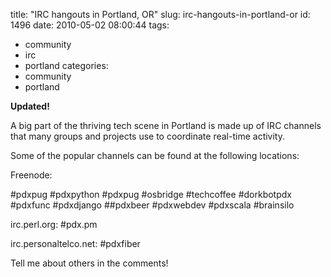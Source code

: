 title: "IRC hangouts in Portland, OR"
slug: irc-hangouts-in-portland-or
id: 1496
date: 2010-05-02 08:00:44
tags: 
- community
- irc
- portland
categories: 
- community
- portland

**Updated!**

A big part of the thriving tech scene in Portland is made up of IRC channels that many groups and projects use to coordinate real-time activity. 

Some of the popular channels can be found at the following locations: 

Freenode: 

#pdxpug
#pdxpython
#pdxpug
#osbridge
#techcoffee
#dorkbotpdx
#pdxfunc
#pdxdjango
##pdxbeer
#pdxwebdev
#pdxscala
#brainsilo

irc.perl.org: 
#pdx.pm

 irc.personaltelco.net:
#pdxfiber

Tell me about others in the comments!
